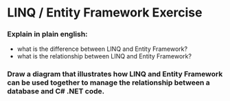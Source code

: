 # LINQ / Entity Framework Exercise

### Explain in plain english:
 * what is the difference between LINQ and Entity Framework?
 * what is the relationship between LINQ and Entity Framework?

### Draw a diagram that illustrates how LINQ and Entity Framework can be used together to manage the relationship between a database and C# .NET code.

